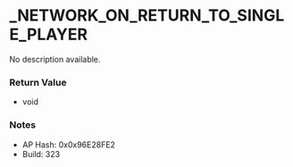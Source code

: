 # _NETWORK_ON_RETURN_TO_SINGLE_PLAYER

No description available.

### Return Value
* void

### Notes
* AP Hash: 0x0x96E28FE2
* Build: 323

